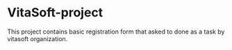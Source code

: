 # VitaSoft-project
This project contains basic registration form that asked to done as a task by vitasoft organization.
